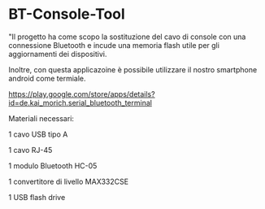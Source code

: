 # BT-Console-Tool
"Il progetto ha come scopo la sostituzione del cavo di console con una connessione Bluetooth e incude una memoria flash utile per gli aggiornamenti dei dispositivi.

Inoltre, con questa applicazoine è possibile utilizzare il nostro smartphone android come termiale.

https://play.google.com/store/apps/details?id=de.kai_morich.serial_bluetooth_terminal


Materiali necessari:

1 cavo USB tipo A

1 cavo RJ-45

1 modulo Bluetooth HC-05

1 convertitore di livello MAX332CSE

1 USB flash drive 
